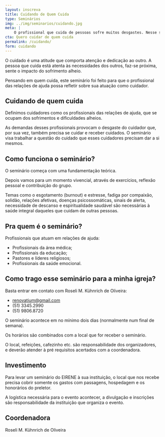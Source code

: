 ```yaml
---
layout: inscreva
title: Cuidando de Quem Cuida
type: Seminários
img: ../img/seminarios/cuidando.jpg
meta: |
    O profissional que cuida de pessoas sofre muitos desgastes. Nesse seminário estudamos como esses profissionais podem e devem cuidar da sua saúde emocional e psicológica.
cta: Quero cuidar de quem cuida
permalink: /cuidando/
form: cuidando
---
```




O cuidado é uma atitude que comporta atenção e dedicação ao outro. A pessoa que cuida está atenta às necessidades dos outros, faz-se próxima, sente o impacto do sofrimento alheio.

Pensando em quem cuida, este seminário foi feito para que o profissional das relações de ajuda possa refletir sobre sua atuação como cuidador.

## Cuidando de quem cuida

Definimos cuidadores como os profissionais das relações de ajuda,
que se ocupam dos sofrimentos e dificuldades alheios.

As demandas desses profissionais provocam o desgaste do cuidador que, por sua vez, também precisa se cuidar e receber cuidados. O seminário visa trabalhar a questão do cuidado que esses cuidadores precisam dar a si mesmos.   

## Como funciona o seminário?

O seminário começa com uma fundamentação teórica.

Depois vamos para um momento vivencial, através de exercícios, reflexão pessoal e contribuição do grupo.

Temas como o esgotamento (burnout) e estresse, fadiga por compaixão, solidão, relações afetivas, doenças psicossomáticas, sinais de alerta, necessidade de descanso e espiritualidade saudável são necessárias à saúde integral daqueles que cuidam de outras pessoas.

## Pra quem é o seminário?

Profissionais que atuam em relações de ajuda:

* Profissionais da área médica;
* Profissionais da educação;
* Pastores e líderes religiosos;
* Profissionais da saúde emocional.

## Como trago esse seminário para a minha igreja?

Basta entrar em contato com Roseli M. Kühnrich de Oliveira:

* renovatium@gmail.com
* (51) 3345.2990  
* (51) 9806.8720

O seminário acontece em no mínimo dois dias (normalmente num final de semana).

Os horários são combinados com a local que for receber o seminário.

O local, refeições, cafezinho etc. são responsabilidade dos organizadores, e deverão atender à pré requisitos acertados com a coordenadora.

## Investimento

Para levar um seminário do EIRENE à sua instituição, o local que nos recebe precisa cobrir somente os gastos com passagens, hospedagem e os honorários do preletor.

A logística necessária para o evento acontecer, a divulgação e inscrições são responsabilidade da instituição que organiza o evento.

## Coordenadora

Roseli M. Kühnrich de Oliveira
